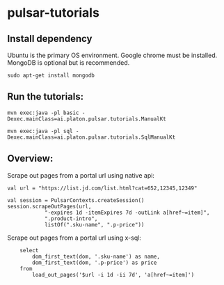 # pulsar-tutorials

## Install dependency
Ubuntu is the primary OS environment. 
Google chrome must be installed. 
MongoDB is optional but is recommended. 

    sudo apt-get install mongodb

## Run the tutorials:

    mvn exec:java -pl basic -Dexec.mainClass=ai.platon.pulsar.tutorials.ManualKt

    mvn exec:java -pl sql -Dexec.mainClass=ai.platon.pulsar.tutorials.SqlManualKt

## Overview:

Scrape out pages from a portal url using native api:

    val url = "https://list.jd.com/list.html?cat=652,12345,12349"

    val session = PulsarContexts.createSession()
    session.scrapeOutPages(url,
                "-expires 1d -itemExpires 7d -outLink a[href~=item]",
                ".product-intro",
                listOf(".sku-name", ".p-price"))

Scrape out pages from a portal url using x-sql:

        select
            dom_first_text(dom, '.sku-name') as name,
            dom_first_text(dom, '.p-price') as price
        from
            load_out_pages('$url -i 1d -ii 7d', 'a[href~=item]')
